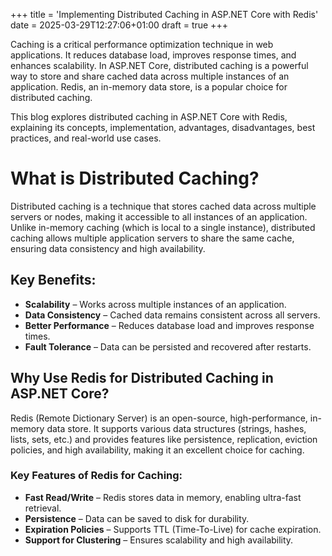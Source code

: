 +++
title = 'Implementing Distributed Caching in ASP.NET Core with Redis'
date = 2025-03-29T12:27:06+01:00
draft = true
+++

Caching is a critical performance optimization technique in web applications. It reduces database load, improves response times, and enhances scalability. In ASP.NET Core, distributed caching is a powerful way to store and share cached data across multiple instances of an application. Redis, an in-memory data store, is a popular choice for distributed caching.

This blog explores distributed caching in ASP.NET Core with Redis, explaining its concepts, implementation, advantages, disadvantages, best practices, and real-world use cases.

# What is Distributed Caching?

Distributed caching is a technique that stores cached data across multiple servers or nodes, making it accessible to all instances of an application. Unlike in-memory caching (which is local to a single instance), distributed caching allows multiple application servers to share the same cache, ensuring data consistency and high availability.

## Key Benefits:

- **Scalability** – Works across multiple instances of an application.
- **Data Consistency** – Cached data remains consistent across all servers.
- **Better Performance** – Reduces database load and improves response times.
- **Fault Tolerance** – Data can be persisted and recovered after restarts.

## Why Use Redis for Distributed Caching in ASP.NET Core?

Redis (Remote Dictionary Server) is an open-source, high-performance, in-memory data store. It supports various data structures (strings, hashes, lists, sets, etc.) and provides features like persistence, replication, eviction policies, and high availability, making it an excellent choice for caching.

### Key Features of Redis for Caching:

- **Fast Read/Write** – Redis stores data in memory, enabling ultra-fast retrieval.
- **Persistence** – Data can be saved to disk for durability.
- **Expiration Policies** – Supports TTL (Time-To-Live) for cache expiration.
- **Support for Clustering** – Ensures scalability and high availability.
